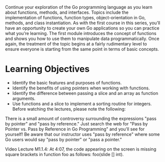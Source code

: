Continue your exploration of the Go programming language as you learn about functions, methods, and interfaces. Topics include the implementation of functions, function types, object-orientation in Go, methods, and class instantiation. As with the first course in this series, you’ll have an opportunity to create your own Go applications so you can practice what you’re learning. The first module introduces the concept of functions and shows you how to use them to manipulate data programmatically. Once again, the treatment of the topic begins at a fairly rudimentary level to ensure everyone is starting from the same point in terms of basic concepts.
# Learning Objectives
- Identify the basic features and purposes of functions.
- Identify the benefits of using pointers when working with functions.
- Identify the difference between passing a slice and an array as function arguments.
- Use functions and a slice to implement a sorting routine for integers.
Before watching the lectures, please note the following:

There is a small amount of controversy surrounding the expressions "pass by pointer" and "pass by reference." Just search the web for "Pass by Pointer vs. Pass by Reference in Go Programming" and you'll see for yourself! Be aware that our instructor uses "pass by reference" where some Go users would say "pass by pointer" or "pass a pointer." 

Video Lecture M1.1.4: At 4:07, the code appearing on the screen is missing square brackets in function foo as follows: foo(slide [] int).